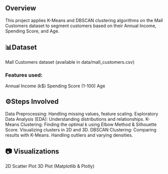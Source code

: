  ## Overview
This project applies K-Means and DBSCAN clustering algorithms on the Mall Customers dataset to segment customers based on their Annual Income, Spending Score, and Age.

## 📊Dataset
Mall Customers dataset (available in data/mall_customers.csv)
### Features used:
Annual Income (k$)
Spending Score (1-100)
Age
## ⚙️Steps Involved
Data Preprocessing: Handling missing values, feature scaling.
Exploratory Data Analysis (EDA): Understanding distributions and relationships.
 K-Means Clustering:
Finding the optimal k using Elbow Method & Silhouette Score.
Visualizing clusters in 2D and 3D.
DBSCAN Clustering:
Comparing results with K-Means.
Handling outliers and varying densities.
## 📷 Visualizations
2D Scatter Plot
3D Plot (Matplotlib & Plotly)
